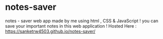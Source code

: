 # notes-saver
 notes - saver web app made by me using html , CSS &amp; JavaScript  ! you can save your important notes in this web application !
Hosted Here : https://sanketrw4503.github.io/notes-saver/
